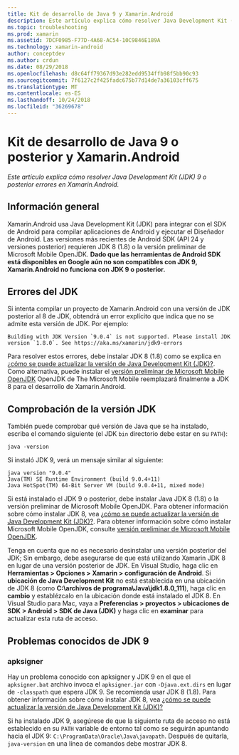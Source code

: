 ```yaml
---
title: Kit de desarrollo de Java 9 y Xamarin.Android
description: Este artículo explica cómo resolver Java Development Kit (JDK) 9 o posterior errores en Xamarin.Android.
ms.topic: troubleshooting
ms.prod: xamarin
ms.assetid: 7DCF0985-F77D-4A68-AC54-10C9846E189A
ms.technology: xamarin-android
author: conceptdev
ms.author: crdun
ms.date: 08/29/2018
ms.openlocfilehash: d8c64ff79367d93e282edd9534ffb98f5bb90c93
ms.sourcegitcommit: 7f6127c2f425fadc675b77d14de7a36103cff675
ms.translationtype: MT
ms.contentlocale: es-ES
ms.lasthandoff: 10/24/2018
ms.locfileid: "36269678"
---
```

# <a name="xamarinandroid-and-java-development-kit-9-or-later"></a>Kit de desarrollo de Java 9 o posterior y Xamarin.Android

_Este artículo explica cómo resolver Java Development Kit (JDK) 9 o posterior errores en Xamarin.Android._


## <a name="overview"></a>Información general

Xamarin.Android usa Java Development Kit (JDK) para integrar con el SDK de Android para compilar aplicaciones de Android y ejecutar el Diseñador de Android. Las versiones más recientes de Android SDK (API 24 y versiones posterior) requieren JDK 8 (1.8) o la versión preliminar de Microsoft Mobile OpenJDK. **Dado que las herramientas de Android SDK está disponibles en Google aún no son compatibles con JDK 9, Xamarin.Android no funciona con JDK 9 o posterior.**

## <a name="jdk-errors"></a>Errores del JDK

Si intenta compilar un proyecto de Xamarin.Android con una versión de JDK posterior al 8 de JDK, obtendrá un error explícito que indica que no se admite esta versión de JDK. Por ejemplo:

```shell
Building with JDK Version `9.0.4` is not supported. Please install JDK version `1.8.0`. See https://aka.ms/xamarin/jdk9-errors  
```

Para resolver estos errores, debe instalar JDK 8 (1.8) como se explica en [¿cómo se puede actualizar la versión de Java Development Kit (JDK)?](~/android/troubleshooting/questions/update-jdk.md).
Como alternativa, puede instalar el [versión preliminar de Microsoft Mobile OpenJDK](~/android/get-started/installation/openjdk.md) OpenJDK de The Microsoft Mobile reemplazará finalmente a JDK 8 para el desarrollo de Xamarin.Android.


## <a name="checking-the-jdk-version"></a>Comprobación de la versión JDK

También puede comprobar qué versión de Java que se ha instalado, escriba el comando siguiente (el JDK `bin` directorio debe estar en su `PATH`):

```shell
java -version
```

Si instaló JDK 9, verá un mensaje similar al siguiente:

```shell
java version "9.0.4"
Java(TM) SE Runtime Environment (build 9.0.4+11)
Java HotSpot(TM) 64-Bit Server VM (build 9.0.4+11, mixed mode)
```

Si está instalado el JDK 9 o posterior, debe instalar Java JDK 8 (1.8) o la versión preliminar de Microsoft Mobile OpenJDK. Para obtener información sobre cómo instalar JDK 8, vea [¿cómo se puede actualizar la versión de Java Development Kit (JDK)?](~/android/troubleshooting/questions/update-jdk.md). Para obtener información sobre cómo instalar Microsoft Mobile OpenJDK, consulte [versión preliminar de Microsoft Mobile OpenJDK](~/android/get-started/installation/openjdk.md).

Tenga en cuenta que no es necesario desinstalar una versión posterior del JDK; Sin embargo, debe asegurarse de que está utilizando Xamarin JDK 8 en lugar de una versión posterior de JDK. En Visual Studio, haga clic en **Herramientas > Opciones > Xamarin > configuración de Android**. Si **ubicación de Java Development Kit** no está establecida en una ubicación de JDK 8 (como **C:\\archivos de programa\\Java\\jdk1.8.0_111**), haga clic en **cambio**  y establézcalo en la ubicación donde está instalado el JDK 8. En Visual Studio para Mac, vaya a **Preferencias > proyectos > ubicaciones de SDK > Android > SDK de Java (JDK)** y haga clic en **examinar** para actualizar esta ruta de acceso.

## <a name="known-issues-with-jdk-9"></a>Problemas conocidos de JDK 9

### <a name="apksigner"></a>apksigner

Hay un problema conocido con apksigner y JDK 9 en el que el `apksigner.bat` archivo invoca el `apksigner.jar` con `-Djava.ext.dirs` en lugar de `-classpath` que espera JDK 9. Se recomienda usar JDK 8 (1.8). Para obtener información sobre cómo instalar JDK 8, vea [¿cómo se puede actualizar la versión de Java Development Kit (JDK)?](~/android/troubleshooting/questions/update-jdk.md)

Si ha instalado JDK 9, asegúrese de que la siguiente ruta de acceso no está establecido en su `PATH` variable de entorno tal como se seguirán apuntando hacia el JDK 9: `C:\ProgramData\Oracle\Java\javapath`. Después de quitarla, `java-version` en una línea de comandos debe mostrar JDK 8.
